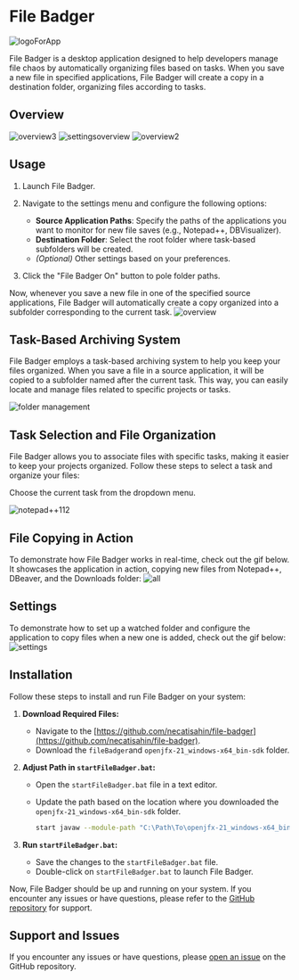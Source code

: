 # File Badger
![logoForApp](https://github.com/necatisahin/kafka-producer-consumer/assets/17224549/0e00b68f-091f-42e1-9e75-042d74ee35e6)

File Badger is a desktop application designed to help developers manage file chaos by automatically organizing files based on tasks. When you save a new file in specified applications, File Badger will create a copy in a destination folder, organizing files according to tasks.

## Overview

![overview3](https://github.com/necatisahin/kafka-producer-consumer/assets/17224549/0f29b659-dc7e-443e-9237-7c15ee650bc6)
![settingsoverview](https://github.com/necatisahin/kafka-producer-consumer/assets/17224549/cbf8f28d-51e1-4d61-821d-1be7839aefcb)
![overview2](https://github.com/necatisahin/kafka-producer-consumer/assets/17224549/532b5cad-ce5e-488e-b19e-25bbf5afbd62)


## Usage

1. Launch File Badger.
2. Navigate to the settings menu and configure the following options:

   - **Source Application Paths**: Specify the paths of the applications you want to monitor for new file saves (e.g., Notepad++, DBVisualizer).
   - **Destination Folder**: Select the root folder where task-based subfolders will be created.
   - *(Optional)* Other settings based on your preferences.

3. Click the "File Badger On" button to pole folder paths.

Now, whenever you save a new file in one of the specified source applications, File Badger will automatically create a copy organized into a subfolder corresponding to the current task.
![overview](https://github.com/necatisahin/kafka-producer-consumer/assets/17224549/8b304088-16f3-428a-b256-393bf760ddee)


## Task-Based Archiving System

File Badger employs a task-based archiving system to help you keep your files organized. When you save a file in a source application, it will be copied to a subfolder named after the current task. This way, you can easily locate and manage files related to specific projects or tasks.

![folder management](https://github.com/necatisahin/kafka-producer-consumer/assets/17224549/6c56cf37-cd50-43f4-bc55-091a9ccb2d8a)

## Task Selection and File Organization

File Badger allows you to associate files with specific tasks, making it easier to keep your projects organized. Follow these steps to select a task and organize your files:

Choose the current task from the dropdown menu.

![notepad++112](https://github.com/necatisahin/kafka-producer-consumer/assets/17224549/4cb7e4c9-7059-4aa6-a0d9-d8f9f87ffd32)

## File Copying in Action

To demonstrate how File Badger works in real-time, check out the gif below. It showcases the application in action, copying new files from Notepad++, DBeaver, and the Downloads folder:
![all](https://github.com/necatisahin/kafka-producer-consumer/assets/17224549/c2be095f-ef20-4c9c-bcbd-bc694cdf9f0b)


## Settings

To demonstrate how to set up a watched folder and configure the application to copy files when a new one is added, check out the gif below:
![settings](https://github.com/necatisahin/kafka-producer-consumer/assets/17224549/00b9d7a6-b4a0-44ce-8597-050fdd9ae9d8)

## Installation

Follow these steps to install and run File Badger on your system:

1. **Download Required Files:**
   - Navigate to the [https://github.com/necatisahin/file-badger](https://github.com/necatisahin/file-badger).
   - Download the `fileBadger`and `openjfx-21_windows-x64_bin-sdk` folder.

2. **Adjust Path in `startFileBadger.bat`:**
   - Open the `startFileBadger.bat` file in a text editor.
   - Update the path based on the location where you downloaded the `openjfx-21_windows-x64_bin-sdk` folder.

     ```bash
     start javaw --module-path "C:\Path\To\openjfx-21_windows-x64_bin-sdk\javafx-sdk-21\lib" --add-modules javafx.controls,javafx.fxml -jar app.jar
     ```

3. **Run `startFileBadger.bat`:**
   - Save the changes to the `startFileBadger.bat` file.
   - Double-click on `startFileBadger.bat` to launch File Badger.

Now, File Badger should be up and running on your system. If you encounter any issues or have questions, please refer to the [GitHub repository](https://github.com/necatisahin/file-badger) for support.








## Support and Issues

If you encounter any issues or have questions, please [open an issue](https://github.com/yourusername/FileBadger/issues) on the GitHub repository.
